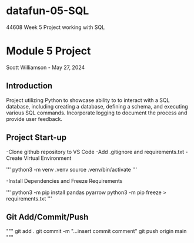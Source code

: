 # datafun-05-SQL 
44608 Week 5 Project working with SQL
# Module 5 Project
Scott Williamson - May 27, 2024

## Introduction 
Project utilizing Python to showcase ability to to interact with a SQL database, including creating a database, defining a schema, and executing various SQL commands. Incorporate logging to document the process and provide user feedback.

## Project Start-up

-Clone github repository to VS Code
-Add .gitignore and requirements.txt
-Create Virtual Environment

''' 
python3 -m venv .venv
source .venv/bin/activate
'''

-Install Dependencies and Freeze Requirements

'''
python3 -m pip install pandas pyarrow
python3 -m pip freeze > requirements.txt
'''

## Git Add/Commit/Push
"""
git add .
git commit -m "...insert commit comment"
git push origin main
"""